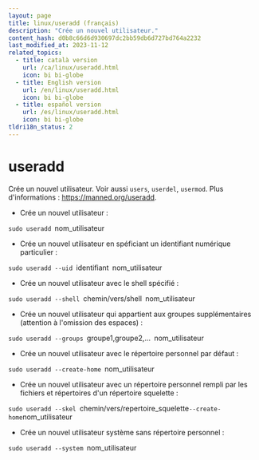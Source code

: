 ```yaml
---
layout: page
title: linux/useradd (français)
description: "Crée un nouvel utilisateur."
content_hash: d0b8c66d6d930697dc2bb59db6d727bd764a2232
last_modified_at: 2023-11-12
related_topics:
  - title: català version
    url: /ca/linux/useradd.html
    icon: bi bi-globe
  - title: English version
    url: /en/linux/useradd.html
    icon: bi bi-globe
  - title: español version
    url: /es/linux/useradd.html
    icon: bi bi-globe
tldri18n_status: 2
---
```

# useradd

Crée un nouvel utilisateur.
Voir aussi `users`, `userdel`, `usermod`.
Plus d'informations : <https://manned.org/useradd>.

- Crée un nouvel utilisateur :

`sudo useradd `<span class="tldr-var badge badge-pill bg-dark-lm bg-white-dm text-white-lm text-dark-dm font-weight-bold">nom_utilisateur</span>

- Crée un nouvel utilisateur en spéficiant un identifiant numérique particulier :

`sudo useradd --uid `<span class="tldr-var badge badge-pill bg-dark-lm bg-white-dm text-white-lm text-dark-dm font-weight-bold">identifiant</span>` `<span class="tldr-var badge badge-pill bg-dark-lm bg-white-dm text-white-lm text-dark-dm font-weight-bold">nom_utilisateur</span>

- Crée un nouvel utilisateur avec le shell spécifié :

`sudo useradd --shell `<span class="tldr-var badge badge-pill bg-dark-lm bg-white-dm text-white-lm text-dark-dm font-weight-bold">chemin/vers/shell</span>` `<span class="tldr-var badge badge-pill bg-dark-lm bg-white-dm text-white-lm text-dark-dm font-weight-bold">nom_utilisateur</span>

- Crée un nouvel utilisateur qui appartient aux groupes supplémentaires (attention à l'omission des espaces) :

`sudo useradd --groups `<span class="tldr-var badge badge-pill bg-dark-lm bg-white-dm text-white-lm text-dark-dm font-weight-bold">groupe1,groupe2,...</span>` `<span class="tldr-var badge badge-pill bg-dark-lm bg-white-dm text-white-lm text-dark-dm font-weight-bold">nom_utilisateur</span>

- Crée un nouvel utilisateur avec le répertoire personnel par défaut :

`sudo useradd --create-home `<span class="tldr-var badge badge-pill bg-dark-lm bg-white-dm text-white-lm text-dark-dm font-weight-bold">nom_utilisateur</span>

- Crée un nouvel utilisateur avec un répertoire personnel rempli par les fichiers et répertoires d'un répertoire squelette :

`sudo useradd --skel `<span class="tldr-var badge badge-pill bg-dark-lm bg-white-dm text-white-lm text-dark-dm font-weight-bold">chemin/vers/repertoire_squelette</span>` --create-home `<span class="tldr-var badge badge-pill bg-dark-lm bg-white-dm text-white-lm text-dark-dm font-weight-bold">nom_utilisateur</span>

- Crée un nouvel utilisateur système sans répertoire personnel :

`sudo useradd --system `<span class="tldr-var badge badge-pill bg-dark-lm bg-white-dm text-white-lm text-dark-dm font-weight-bold">nom_utilisateur</span>
